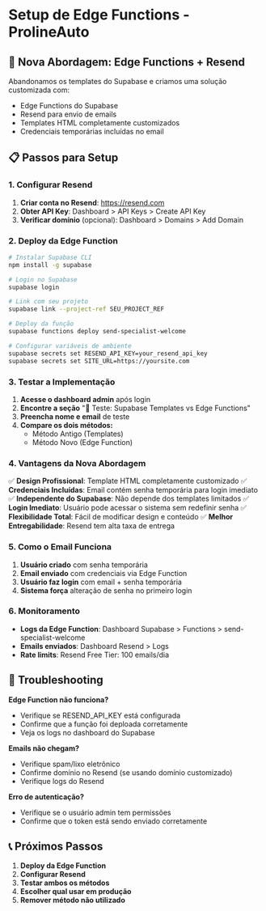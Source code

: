 # Setup de Edge Functions - ProlineAuto

## 🚀 Nova Abordagem: Edge Functions + Resend

Abandonamos os templates do Supabase e criamos uma solução customizada com:

- Edge Functions do Supabase
- Resend para envio de emails
- Templates HTML completamente customizados
- Credenciais temporárias incluídas no email

## 📋 Passos para Setup

### 1. Configurar Resend

1. **Criar conta no Resend**: https://resend.com
2. **Obter API Key**: Dashboard > API Keys > Create API Key
3. **Verificar domínio** (opcional): Dashboard > Domains > Add Domain

### 2. Deploy da Edge Function

```bash
# Instalar Supabase CLI
npm install -g supabase

# Login no Supabase
supabase login

# Link com seu projeto
supabase link --project-ref SEU_PROJECT_REF

# Deploy da função
supabase functions deploy send-specialist-welcome

# Configurar variáveis de ambiente
supabase secrets set RESEND_API_KEY=your_resend_api_key
supabase secrets set SITE_URL=https://yoursite.com
```

### 3. Testar a Implementação

1. **Acesse o dashboard admin** após login
2. **Encontre a seção** "🚀 Teste: Supabase Templates vs Edge Functions"
3. **Preencha nome e email** de teste
4. **Compare os dois métodos:**
   - Método Antigo (Templates)
   - Método Novo (Edge Function)

### 4. Vantagens da Nova Abordagem

✅ **Design Profissional**: Template HTML completamente customizado ✅ **Credenciais Incluídas**:
Email contém senha temporária para login imediato ✅ **Independente do Supabase**: Não depende dos
templates limitados ✅ **Login Imediato**: Usuário pode acessar o sistema sem redefinir senha ✅
**Flexibilidade Total**: Fácil de modificar design e conteúdo ✅ **Melhor Entregabilidade**: Resend
tem alta taxa de entrega

### 5. Como o Email Funciona

1. **Usuário criado** com senha temporária
2. **Email enviado** com credenciais via Edge Function
3. **Usuário faz login** com email + senha temporária
4. **Sistema força** alteração de senha no primeiro login

### 6. Monitoramento

- **Logs da Edge Function**: Dashboard Supabase > Functions > send-specialist-welcome
- **Emails enviados**: Dashboard Resend > Logs
- **Rate limits**: Resend Free Tier: 100 emails/dia

## 🔧 Troubleshooting

**Edge Function não funciona?**

- Verifique se RESEND_API_KEY está configurada
- Confirme que a função foi deploada corretamente
- Veja os logs no dashboard do Supabase

**Emails não chegam?**

- Verifique spam/lixo eletrônico
- Confirme domínio no Resend (se usando domínio customizado)
- Verifique logs do Resend

**Erro de autenticação?**

- Verifique se o usuário admin tem permissões
- Confirme que o token está sendo enviado corretamente

## 📞 Próximos Passos

1. **Deploy da Edge Function**
2. **Configurar Resend**
3. **Testar ambos os métodos**
4. **Escolher qual usar em produção**
5. **Remover método não utilizado**
